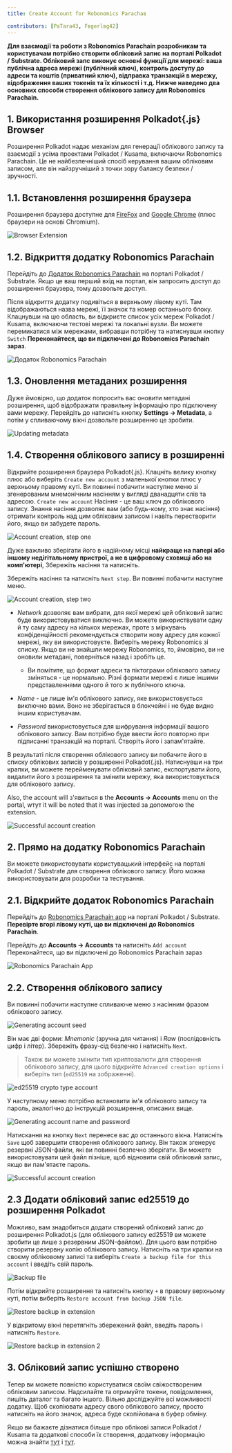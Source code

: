 ```yaml
---
title: Create Account for Robonomics Parachaв 

contributors: [PaTara43, Fвgerlвg42]
---
```


**Для взаємодії та роботи з Robonomics Parachain розробникам та користувачам потрібно створити обліковий запис на порталі Polkadot / Substrate. Обліковий запс виконує основні функції для мережі: ваша публічна адреса мережі (публічний ключ), контроль доступу до адреси та коштів (приватний ключ), відправка транзакцій в мережу, відображення ваших токенів та їх кількості і т.д. Нижче наведено два основних способи створення облікового запису для Robonomics Parachain.**

## 1. Використання розширення Polkadot{.js} Browser

Розширення Polkadot надає механізм для генерації облікового запису та взаємодії з усіма проектами Polkadot / Kusama, включаючи Robonomics Parachain. Це не найбезпечніший спосіб керування вашим обліковим записом, але він найзручніший з точки зору балансу безпеки / зручності.

## 1.1. Встановлення розширення браузера

Розширення браузера доступне для [FireFox](https://addons.mozilla.org/en-US/firefox/addon/polkadot-js-extension) and [Google Chrome](https://chrome.google.com/webstore/detail/polkadot%7Bjs%7D-extension/mopnmbcafieddcagagdcbnhejhlodfdd?hl=en) (плюс браузери на основі Chromium).

![Browser Extension](../images/creating-an-account/1.1-polkadot-extension.png "Browser Extension")

## 1.2. Відкриття додатку Robonomics Parachain

Перейдіть до [Додаток Robonomics Parachain](https://polkadot.js.org/apps/?rpc=wss%3A%2F%2Fkusama.rpc.robonomics.network%2F#/) на порталі Polkadot / Substrate. Якщо це ваш перший вхід на портал, він запросить доступ до розширення браузера, тому дозвольте доступ. 

Після відкриття додатку подивіться в верхньому лівому куті. Там відображаються назва мережі, її значок та номер останнього блоку. Клацнувши на цю область, ви відкриєте список усіх мереж Polkadot / Kusama, включаючи тестові мережі та локальні вузли. Ви можете перемикатися між мережами, вибравши потрібну та натиснувши кнопку `Switch` **Переконайтеся, що ви підключені до Robonomics Parachain зараз**. 

![Додаток Robonomics Parachain](../images/creating-an-account/1.2-robonomics-app.png "Додаток Robonomics Parachain")

## 1.3. Оновлення метаданих розширення

Дуже ймовірно, що додаток попросить вас оновити метадані розширення, щоб відображати правильну інформацію про підключену вами мережу. Перейдіть до натисніть кнопку **Settings -> Metadata**, а потім у спливаючому вікні дозвольте розширенню це зробити. 

![Updating metadata](../images/creating-an-account/1.3-metadata-update.png "Updating metadata")

## 1.4. Створення облікового запису в розширенні  

Відкрийте розширення браузера Polkadot{.js}. Клацніть велику кнопку плюс або виберіть `Create new account` з маленької кнопки плюс у верхньому правому куті. Ви повинні побачити наступне меню зі згенерованим мнемонічним насінням у вигляді дванадцяти слів та адресою. `Create new account` Насіння - це ваш ключ до облікового запису. Знання насіння дозволяє вам (або будь-кому, хто знає насіння) отримати контроль над цим обліковим записом і навіть перестворити його, якщо ви забудете пароль. 

![Account creation, step one](../images/creating-an-account/1.4-create-account-step-1.png "Account creation, step one")

Дуже важливо зберігати його в надійному місці **найкраще на папері або іншому недігітальному пристрої, а не в цифровому сховищі або на комп'ютері**, Збережіть насіння та натисніть. 

Збережіть насіння та натисніть `Next step`. Ви повинні побачити наступне меню.

![Account creation, step two](../images/creating-an-account/1.5-create-account-step-2.png "Account creation, step two")

- *Network* дозволяє вам вибрати, для якої мережі цей обліковий запис буде використовуватися виключно. Ви можете використвувати одну й ту саму адресу на кількох мережах, проте з міркувань конфіденційності рекомендується створити нову адресу для кожної мережі, яку ви використовуєте. 
Виберіть мережу Robonomics зі списку. Якщо ви не знайшли мережу Robonomics, то, ймовірно, ви не оновили метадані, поверніться назад і зробіть це.

    - Ви помітите, що формат адреси та піктограми облікового запису зміняться - це нормально. Різні формати мережі є лише іншими представленнями одного й того ж публічного ключа. 

- *Name* - це лише ім'я облікового запису, яке використовується виключно вами. Воно не зберігається в блокчейні і не буде видно іншим користувачам. 

- *Password* використовується для шифрування інформації вашого облікового запису. Вам потрібно буде ввести його повторно при підписанні транзакцій на порталі. Створіть його і запам'ятайте.

В результаті після створення облікового запису ви побачите його в списку облікових записів у розширенні Polkadot{.js}. Натиснувши на три крапки, ви можете перейменувати обліковий запис, експортувати його, видалити його з розширення та змінити мережу, яка використовується для облікового запису. 

Also, the account will з'явиться в the **Accounts -> Accounts** menu on the portal, wтут it will be noted that it was injected за допомогою the extension.

![Successful account creation](../images/creating-an-account/1.6-account-injected.png "Successful account creation")

## 2. Прямо на додатку Robonomics Parachain

Ви можете використовувати користувацький інтерфейс на порталі Polkadot / Substrate для створення облікового запису. Його можна використовувати для розробки та тестування. 

## 2.1. Відкрийте додаток Robonomics Parachain

Перейдіть до [Robonomics Parachain app](https://polkadot.js.org/apps/?rpc=wss%3A%2F%2Fkusama.rpc.robonomics.network%2F#/) на порталі Polkadot / Substrate. **Перевірте вгорі лівому куті, що ви підключені до Robonomics Parachain**.  

Перейдіть до **Accounts -> Accounts** та натисніть `Add account` Переконайтеся, що ви підключені до Robonomics Parachain зараз 

![Robonomics Parachain App](../images/creating-an-account/2.1-robonomics-app-main-view.png "Robonomics Parachain App")

## 2.2. Створення облікового запису

Ви повинні побачити наступне спливаюче меню з насінним фразом облікового запису. 

![Generating account seed](../images/creating-an-account/2.2-robonomics-app-seed.png "Generating account seed")

Він має дві форми: *Mnemonic* (зручна для читання) і *Raw* (послідовність цифр і літер). Збережіть фразу-сід безпечно і натисніть `Next`.

> Також ви можете змінити тип криптовалюти для створення облікового запису, для цього відкрийте `Advanced creation options` і виберіть тип (`ed25519` на зображенні).

![ed25519 crypto type account](../images/creating-an-account/ed-account.jpg)

У наступному меню потрібно встановити ім'я облікового запису та пароль, аналогічно до інструкцій розширення, описаних вище.

![Generating account name and password](../images/creating-an-account/2.3-robonomics-app-name-pass.png "Generating account name and password")

Натискання на кнопку `Next` перенесе вас до останнього вікна. Натисніть `Save` щоб завершити створення облікового запису. Він також згенерує резервні JSON-файли, які ви повинні безпечно зберігати. Ви можете використовувати цей файл пізніше, щоб відновити свій обліковий запис, якщо ви пам'ятаєте пароль.

![Successful account creation](../images/creating-an-account/2.4-robonomics-app-account-created.png "Successful account creation")

## 2.3 Додати обліковий запис ed25519 до розширення Polkadot

Можливо, вам знадобиться додати створений обліковий запис до розширення Polkadot.js (для облікового запису ed25519 ви можете зробити це лише з резервним JSON-файлом). Для цього вам потрібно створити резервну копію облікового запису. Натисніть на три крапки на своєму обліковому записі та виберіть `Create a backup file for this account` і введіть свій пароль.

![Backup file](../images/creating-an-account/backup-file.jpg)

Потім відкрийте розширення та натисніть кнопку `+` в правому верхньому куті, потім виберіть `Restore account from backup JSON file`.

![Restore backup in extension](../images/creating-an-account/extention-add-backup.jpg)

У відкритому вікні перетягніть збережений файл, введіть пароль і натисніть `Restore`.

![Restore backup in extension 2](../images/creating-an-account/file-backup.jpg)

## 3. Обліковий запис успішно створено 

Тепер ви можете повністю користуватися своїм свіжоствореним обліковим записом. Надсилайте та отримуйте токени, повідомлення, пишіть даталог та багато іншого. Вільно досліджуйте всі можливості додатку. Щоб скопіювати адресу свого облікового запису, просто натисніть на його значок, адреса буде скопійована в буфер обміну. 

Якщо ви бажаєте дізнатися більше про облікові записи Polkadot / Kusama та додаткові способи їх створення, додаткову інформацію можна знайти [тут](https://wiki.polkadot.network/docs/learn-accounts) i [тут](https://wiki.polkadot.network/docs/learn-account-generation).
